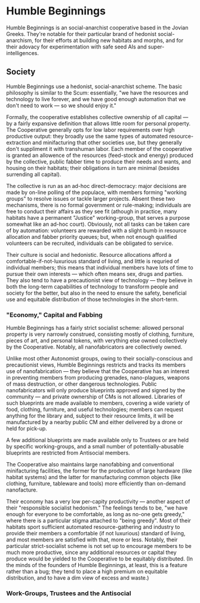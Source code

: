 # Humble Beginnings

Humble Beginnings is an social-anarchist cooperative based in the Jovian Greeks.
They're notable for their particular brand of hedonist social-anarchism, for their efforts at building new habitats and morphs, and for their adovacy for experimentation with safe seed AIs and super-intelligences.

## Society

Humble Beginnings use a hedonist, social-anarchist scheme.
The basic philosophy is similar to the Scum: essentially, "we have the resources and technology to live forever, and we have good enough automation that we don't need to work — so we should enjoy it."

Formally, the cooperative establishes collective ownership of all capital — by a fairly expansive definition that allows little room for personal property.
The Cooperative generally opts for low labor requirements over high productive output: they broadly use the same types of automated resource-extraction and minifacturing that other societies use, but they generally don't suppliment it with transhuman labor.
Each member of the cooperative is granted an allowence of the resources (feed-stock and energy) produced by the collective, public fabber time to produce their needs and wants, and housing on their habitats; their obligations in turn are minimal (besides surrending all capital).

The collective is run as an ad-hoc direct-democracy: major decisions are made by on-line polling of the populace, with members forming "working groups" to resolve issues or tackle larger projects.
Absent these two mechanisms, there is no formal government or rule-making; individuals are free to conduct their affairs as they see fit (athough in practice, many habitats have a permanent "Justice" working-group, that serves a purpose somewhat like an ad-hoc court).
Obviously, not all tasks can be taken care of by automation: volunteers are rewarded with a slight bumb in resource allocation and fabber priority queues; but, when not enough qualified volunteers can be recruited, individuals can be obligated to service.

Their culture is social and hedonistic.
Resource allocations afford a comfortable-if-not-luxurious standard of living, and little is requried of individual members; this means that individual members have lots of time to pursue their own interests — which often means sex, drugs and parties.
They also tend to have a precautionist view of technology — they believe in both the long-term capabilities of technology to transform people and society for the better, but also in the need to ensure the safety, beneficial use and equitable distribution of those technologies in the short-term.

### "Economy," Capital and Fabbing

Humble Beginnings has a fairly strict socialist scheme: allowed personal property is very narrowly construed, consisting mostly of clothing, furniture, pieces of art, and personal tokens, with verything else owned collectively by the Cooperative.
Notably, all nanofabricators are collectively owned.

Unlike most other Autonomist groups, owing to their socially-conscious and precautionist views, Humble Beginnings restricts and tracks its members use of nanofabrication — they believe that the Cooperative has an interest in preventing members from producing grenades, nano-plagues, weapons of mass destruction, or other dangerous technologies.
Public nanofabricators will only produce blueprints approved and signed by the community — and private ownership of CMs is not allowed.
Libraries of such blueprints are made available to members, covering a wide variety of food, clothing, furniture, and useful technologies; members can request anything for the library and, subject to their resource limits, it will be manufactured by a nearby public CM and either delivered by a drone or held for pick-up.

A few additional blueprints are made available only to Trustees or are held by specific working-groups, and a small number of potentially-abusable blueprints are restricted from Antisocial members.

The Cooperative also maintains large nanofabbing and conventional minifacturing facilities, the former for the production of large hardware (like habitat systems) and the latter for manufacturing common objects (like clothing, furniture, tableware and tools) more efficiently than on-demand nanofacture.

Their economy has a very low per-capity productivity — another aspect of their "responsible socialist hedonism."
The feelings tends to be, "we have enough for everyone to be comfortable, as long as no-one gets greedy," where there is a particular stigma attached to "being greedy".
Most of their habitats sport sufficient automated resource-gathering and industry to provide their members a comfortable (if not luxurious) standard of living, and most members are satisfied with that, more or less.
Notably, their particular strict-socialist scheme is not set up to encourage members to be much more productive, since any additional resources or capital they produce would be yielded to the Cooperative to be equitably distributed.
(In the minds of the founders of Humble Beginnings, at least, this is a feature rather than a bug; they tend to place a high premium on equitable distribution, and to have a dim view of excess and waste.)

### Work-Groups, Trustees and the Antisocial

